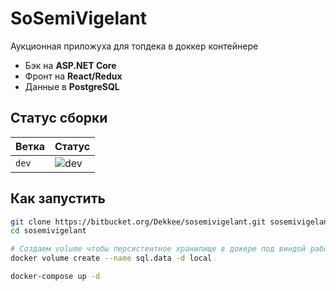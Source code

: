 SoSemiVigelant
===============

Аукционная приложуха для топдека в доккер контейнере

* Бэк на **ASP.NET Core**
* Фронт на **React/Redux**
* Данные в **PostgreSQL**

Статус сборки
-------------

| Ветка     | Статус                                                                                                             |
|-----------|--------------------------------------------------------------------------------------------------------------------|
| `dev`     | ![dev](http://dekkee.com:56780/app/rest/builds/buildType%3A%28id%3ASosemivigelant_Build%29/statusIcon)         |

Как запустить
-------------

```bash
git clone https://bitbucket.org/Dekkee/sosemivigelant.git sosemivigelant
cd sosemivigelant

# Создаем volume чтобы персистентное хранилище в докере под виндой работало
docker volume create --name sql.data -d local

docker-compose up -d

```